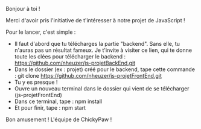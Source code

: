 Bonjour à toi !

Merci d'avoir pris l'initiative de t'intéresser à notre projet de JavaScript ! 

Pour le lancer, c'est simple : 

- Il faut d'abord que tu télécharges la partie "backend". Sans elle, tu n'auras pas un résultat fameux. Je t'invite à visiter ce lien, qui te donne toute les clées pour télécharger le backend : https://github.com/nheuzer/js-projetBackEnd.git
- Dans le dossier (ex : projet) créé pour le backend, tape cette commande : git clone https://github.com/nheuzer/js-projetFrontEnd.git
- Tu y es presque !
- Ouvre un nouveau terminal dans le dossier qui vient de se télécharger (js-projetFrontEnd)
- Dans ce terminal, tape : npm install
- Et pour finir, tape : npm start

Bon amusement ! 
L'équipe de ChickyPaw !